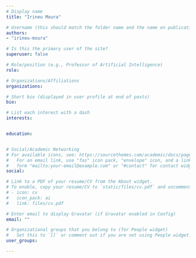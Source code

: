 ```yaml
---
# Display name
title: "Irineu Moura"

# Username (this should match the folder name and the name on publications)
authors:
- "irineu-moura"

# Is this the primary user of the site?
superuser: false

# Role/position (e.g., Professor of Artificial Intelligence)
role:

# Organizations/Affiliations
organizations:

# Short bio (displayed in user profile at end of posts)
bio:

# List each interest with a dash
interests:


education:


# Social/Academic Networking
# For available icons, see: https://sourcethemes.com/academic/docs/page-builder/#icons
#   For an email link, use "fas" icon pack, "envelope" icon, and a link in the
#   form "mailto:your-email@example.com" or "#contact" for contact widget.
social:

# Link to a PDF of your resume/CV from the About widget.
# To enable, copy your resume/CV to `static/files/cv.pdf` and uncomment the lines below.
# - icon: cv
#   icon_pack: ai
#   link: files/cv.pdf

# Enter email to display Gravatar (if Gravatar enabled in Config)
email: ""

# Organizational groups that you belong to (for People widget)
#   Set this to `[]` or comment out if you are not using People widget.
user_groups:

---
```

